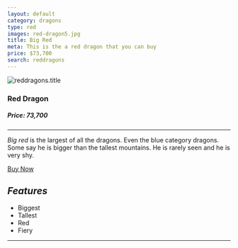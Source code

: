 ```yaml
---
layout: default
category: dragons
type: red
images: red-dragon5.jpg
title: Big Red
meta: This is the a red dragon that you can buy
price: $73,700
search: reddragons
---
```


<img class="img-flex individual" src="{{site.baseurl}}/images/red-dragon5.jpg" alt="reddragons.title">

### Red Dragon
##### Price: 73,700

<hr>

*Big red* is the largest of all the dragons. Even the blue category dragons. Some say he is bigger than the tallest mountains. He is rarely seen and he is very shy.

<a class="btn2" href="{{site.baseurl}}/cart/"> Buy Now</a>

## ***Features***

- Biggest
- Tallest
- Red
- Fiery

<hr>
